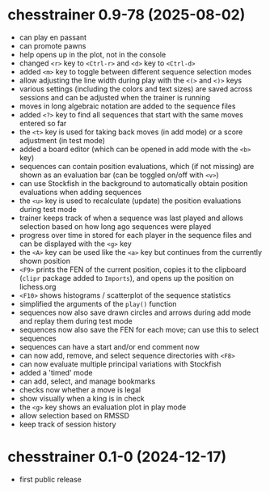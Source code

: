 # chesstrainer 0.9-78 (2025-08-02)

- can play en passant
- can promote pawns
- help opens up in the plot, not in the console
- changed `<r>` key to `<Ctrl-r>` and `<d>` key to `<Ctrl-d>`
- added `<m>` key to toggle between different sequence selection modes
- allow adjusting the line width during play with the `<(>` and `<)>` keys
- various settings (including the colors and text sizes) are saved across sessions and can be adjusted when the trainer is running
- moves in long algebraic notation are added to the sequence files
- added `<?>` key to find all sequences that start with the same moves entered so far
- the `<t>` key is used for taking back moves (in add mode) or a score adjustment (in test mode)
- added a board editor (which can be opened in add mode with the `<b>` key)
- sequences can contain position evaluations, which (if not missing) are shown as an evaluation bar (can be toggled on/off with `<v>`)
- can use Stockfish in the background to automatically obtain position evaluations when adding sequences
- the `<u>` key is used to recalculate (update) the position evaluations during test mode
- trainer keeps track of when a sequence was last played and allows selection based on how long ago sequences were played
- progress over time in stored for each player in the sequence files and can be displayed with the `<g>` key
- the `<A>` key can be used like the `<a>` key but continues from the currently shown position
- `<F9>` prints the FEN of the current position, copies it to the clipboard (`clipr` package added to `Imports`), and opens up the position on lichess.org
- `<F10>` shows histograms / scatterplot of the sequence statistics
- simplified the arguments of the `play()` function
- sequences now also save drawn circles and arrows during add mode and replay them during test mode
- sequences now also save the FEN for each move; can use this to select sequences
- sequences can have a start and/or end comment now
- can now add, remove, and select sequence directories with `<F8>`
- can now evaluate multiple principal variations with Stockfish
- added a 'timed' mode
- can add, select, and manage bookmarks
- checks now whether a move is legal
- show visually when a king is in check
- the `<g>` key shows an evaluation plot in play mode
- allow selection based on RMSSD
- keep track of session history

# chesstrainer 0.1-0 (2024-12-17)

- first public release
